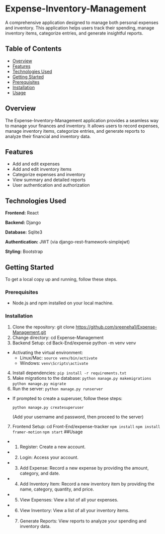 # Expense-Inventory-Management

A comprehensive application designed to manage both personal expenses and inventory. This application helps users track their spending, manage inventory items, categorize entries, and generate insightful reports.

## Table of Contents
- [Overview](#overview)
- [Features](#features)
- [Technologies Used](#technologies-used)
- [Getting Started](#getting-started)
 - [Prerequisites](#prerequisites)
 - [Installation](#installation)
- [Usage](#usage)

## Overview
The Expense-Inventory-Management application provides a seamless way to manage your finances and inventory. It allows users to record expenses, manage inventory items, categorize entries, and generate reports to analyze their financial and inventory data.

## Features
- Add and edit expenses
- Add and edit inventory items
- Categorize expenses and inventory
- View summary and detailed reports
- User authentication and authorization

## Technologies Used
**Frontend:** React

**Backend:** Django

**Database:** Sqlite3

**Authentication:** JWT (via django-rest-framework-simplejwt)

**Styling:** Bootstrap

## Getting Started

To get a local copy up and running, follow these steps.

### Prerequisites

- Node.js and npm installed on your local machine.

### Installation

1. Clone the repository:
   git clone https://github.com/sreeneha1/Expense-Management.git
2. Change directory:
   cd Expense-Management
3. Backend Setup:
   cd Back-End/expense
   python -m venv venv
- Activating the virtual environment:
  - Linux/Mac: `source venv/bin/activate`
  - Windows: `venv\Scripts\activate`

4. Install dependencies:
   `pip install -r requirements.txt`
5. Make migrations to the database:
   `python manage.py makemigrations`
   `python manage.py migrate`
6. Run the server:
   `python manage.py runserver`
- If prompted to create a superuser, follow these steps:
  ```
  python manage.py createsuperuser
  ```
  (Add your username and password, then proceed to the server)

7. Frontend Setup:
    cd Front-End/expense-tracker
    `npm install`
    `npm install framer-motion`
    `npm start`
##Usage
- 1) Register: Create a new account.
- 2) Login: Access your account.
- 3) Add Expense: Record a new expense by providing the amount, category, and date.
- 4) Add Inventory Item: Record a new inventory item by providing the name, category, quantity, and price.
- 5) View Expenses: View a list of all your expenses.
- 6) View Inventory: View a list of all your inventory items.
- 7) Generate Reports: View reports to analyze your spending and inventory data.
